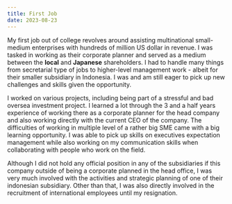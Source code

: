 ```yaml
---
title: First Job
date: 2023-08-23
---
```


My first job out of college revolves around assisting multinational small-medium enterprises with hundreds of million US dollar in revenue. I was tasked in working as their 
corporate planner and served as a medium between the **local** and **Japanese** shareholders. I had to handle many things from secretarial type of jobs to higher-level management 
work - albeit for their smaller subsidiary in Indonesia. I was and am still eager to pick up new challenges and skills given the opportunity.

I worked on various projects, including being part of a stressful and bad oversea investment project. I learned a lot through the 3 and a half years experience of working there 
as a corporate planner for the head company and also working directly with the current CEO of the company. The difficulties of working in multiple level of a rather big SME came 
with a big learning opportunity. I was able to pick up skills on executives expectation management while also working on my communication skills when collaborating with people 
who work on the field.

Although I did not hold any official position in any of the subsidiaries if this company outside of being a corporate planned in the head office, I was very much involved with the activities and strategic planning of one of their indonesian subsidiary. Other than that, I was also directly involved in the recruitment of international employees until my resignation. 
